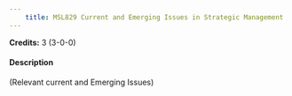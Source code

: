 ```yaml
---
    title: MSL829 Current and Emerging Issues in Strategic Management
---
```

**Credits:** 3 (3-0-0)



#### Description 
(Relevant current and Emerging Issues)
